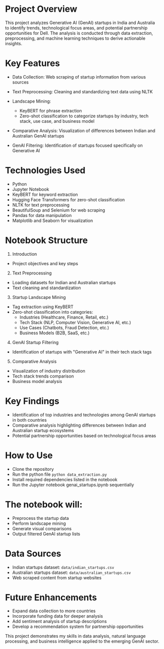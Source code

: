 # Project Overview
This project analyzes Generative AI (GenAI) startups in India and Australia to identify trends, technological focus areas, and potential partnership opportunities for Dell. The analysis is conducted through data extraction, preprocessing, and machine learning techniques to derive actionable insights.

# Key Features
- Data Collection: Web scraping of startup information from various sources
- Text Preprocessing: Cleaning and standardizing text data using NLTK
- Landscape Mining:
    - KeyBERT for phrase extraction
    - Zero-shot classification to categorize startups by industry, tech stack, use case, and business model
  
- Comparative Analysis: Visualization of differences between Indian and Australian GenAI startups
- GenAI Filtering: Identification of startups focused specifically on Generative AI

# Technologies Used
- Python
- Jupyter Notebook
- KeyBERT for keyword extraction
- Hugging Face Transformers for zero-shot classification
- NLTK for text preprocessing
- BeautifulSoup and Selenium for web scraping
- Pandas for data manipulation
- Matplotlib and Seaborn for visualization

# Notebook Structure
1. Introduction
- Project objectives and key steps

2. Text Preprocessing
- Loading datasets for Indian and Australian startups
- Text cleaning and standardization

3. Startup Landscape Mining
- Tag extraction using KeyBERT
- Zero-shot classification into categories:
    - Industries (Healthcare, Finance, Retail, etc.)
    - Tech Stack (NLP, Computer Vision, Generative AI, etc.)
    - Use Cases (Chatbots, Fraud Detection, etc.)
    - Business Models (B2B, SaaS, etc.)

4. GenAI Startup Filtering
- Identification of startups with "Generative AI" in their tech stack tags

5. Comparative Analysis
- Visualization of industry distribution
- Tech stack trends comparison
- Business model analysis

# Key Findings
- Identification of top industries and technologies among GenAI startups in both countries
- Comparative analysis highlighting differences between Indian and Australian startup ecosystems
- Potential partnership opportunities based on technological focus areas

# How to Use
- Clone the repository
- Run the python file `python data_extraction.py`
- Install required dependencies listed in the notebook
- Run the Jupyter notebook genai_startups.ipynb sequentially

# The notebook will:
- Preprocess the startup data
- Perform landscape mining
- Generate visual comparisons
- Output filtered GenAI startup lists

# Data Sources
- Indian startups dataset: ``data/indian_startups.csv``
- Australian startups dataset: ``data/australian_startups.csv``
- Web scraped content from startup websites

# Future Enhancements
- Expand data collection to more countries
- Incorporate funding data for deeper analysis
- Add sentiment analysis of startup descriptions
- Develop a recommendation system for partnership opportunities

This project demonstrates my skills in data analysis, natural language processing, and business intelligence applied to the emerging GenAI sector.
